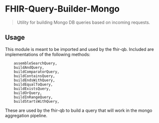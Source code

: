 # FHIR-Query-Builder-Mongo
> Utility for building Mongo DB queries based on incoming requests.

## Usage
This module is meant to be imported and used by the fhir-qb. Included are implementations of the following methods:
```
	assembleSearchQuery,
	buildAndQuery,
	buildComparatorQuery,
	buildContainsQuery,
	buildEndsWithQuery,
	buildEqualToQuery,
	buildExistsQuery,
	buildOrQuery,
	buildInRangeQuery,
	buildStartsWithQuery,
```
These are used by the fhir-qb to build a query that will work in the mongo
aggregation pipeline.

